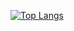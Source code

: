 [![Top Langs](https://github-readme-stats.vercel.app/api/top-langs/?username=Nikkex1)](https://github.com/anuraghazra/github-readme-stats)
